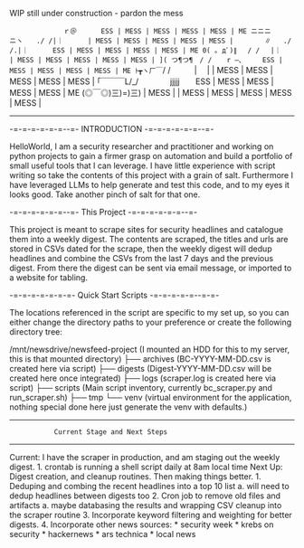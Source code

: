 WIP still under construction - pardon the mess

`　　　　　　　　ｒ＠      ESS | MESS | MESS | MESS | MESS | ME
ニニニニヽ　　./ /|｜      | MESS | MESS | MESS | MESS | MESS |
　　　　∥   ./ /.|｜      ESS | MESS | MESS | MESS | MESS | ME
0( ｡ дﾟ)∥ 　/ / 　|｜      | MESS | MESS | MESS | MESS | MESS |
]( つ¶つ¶　/ / 　 r ―､     ESS | MESS | MESS | MESS | MESS | ME
ﾄ┳ヽ厂￣`/ /　　　| 　|    | MESS | MESS | MESS | MESS | MESS |
｢￣￣￣L/_/　　　　jjjjj　　ESS | MESS | MESS | MESS | MESS | ME
(◎￣◎)三)=)三)  | MESS |  | MESS | MESS | MESS | MESS | MESS |
_______________________________________________________________

-=-=-=-=-=-=--=- INTRODUCTION -=-=-=-=-=-=--=-

HelloWorld, I am a security researcher and practitioner and working on python projects to gain a firmer grasp on automation and build a portfolio of small useful tools that I can leverage. I have little experience with script writing so take the contents of this project with a grain of salt. Furthermore I have leveraged LLMs to help generate and test this code, and to my eyes it looks good. Take another pinch of salt for that one.

-=-=-=-=-=-=--=- This Project -=-=-=-=-=-=--=-

This project is meant to scrape sites for security headlines and catalogue them into a weekly digest. The contents are scraped, the titles and urls are stored in CSVs dated for the scrape, then the weekly digest will dedup headlines and combine the CSVs from the last 7 days and the previous digest. From there the digest can be sent via email message, or imported to a website for tabling.

-=-=-=-=-=-=-=- Quick Start Scripts -=-=-=-=-=--=-=-

The locations referenced in the script are specific to my set up, so you can either change the directory paths to your preference or create the following directory tree:

/mnt/newsdrive/newsfeed-project
(I mounted an HDD for this to my server, this is that mounted directory)
  ├── archives
    (BC-YYYY-MM-DD.csv is created here via script)
  ├── digests
    (Digest-YYYY-MM-DD.csv will be created here once integrated)
  ├── logs
    (scraper.log is created here via script)
  ├── scripts
    (Main script inventory, currently bc_scraper.py and run_scraper.sh)
  ├── tmp
  └── venv
    (virtual environment for the application, nothing special done here just generate the venv with defaults.)


________________________________________________________________
               Current Stage and Next Steps
________________________________________________________________

Current: I have the scraper in production, and am staging out the weekly digest. 
    1. crontab is running a shell script daily at 8am local time
Next Up: Digest creation, and cleanup routines. Then making things better.
    1. Deduping and combing the recent headlines into a top 10 list
        a. will need to dedup headlines between digests too
    2. Cron job to remove old files and artifacts
        a. maybe databasing the results and wrapping CSV cleanup into the scraper routine
    3. Incorporate keyword filtering and weighting for better digests.
    4. Incorporate other news sources:
        * security week
        * krebs on security
        * hackernews
        * ars technica
        * local news
